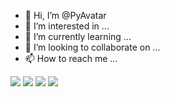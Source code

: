 - 👋 Hi, I’m @PyAvatar
- 👀 I’m interested in ...
- 🌱 I’m currently learning ...
- 💞️ I’m looking to collaborate on ...
- 📫 How to reach me ...

<!---
PyAvatar/PyAvatar is a ✨ special ✨ repository because its `README.md` (this file) appears on your GitHub profile.
You can click the Preview link to take a look at your changes.
--->

![](https://github-profile-summary-cards.vercel.app/api/cards/profile-details?username=PyAvatar&theme=monokai)
![](http://github-profile-summary-cards.vercel.app/api/cards/most-commit-language?username=PyAvatar=default) 
![](https://github-profile-summary-cards.vercel.app/api/cards/repos-per-language?username=PyAvatar&theme=monokai)
![](https://github-profile-summary-cards.vercel.app/api/cards/stats?username=PyAvatar&theme=monokai)
